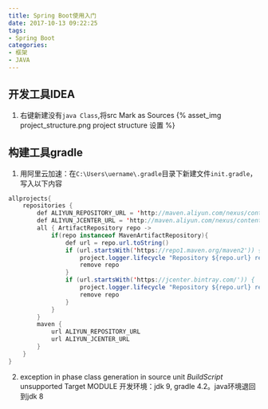 ```yaml
---
title: Spring Boot使用入门
date: 2017-10-13 09:22:25
tags:
- Spring Boot
categories:
- 框架
- JAVA
---
```


## 开发工具IDEA
1. 右键新建没有`java Class`,将src Mark as Sources
{% asset_img project_structure.png project structure 设置 %}

## 构建工具gradle
1. 用阿里云加速：在`C:\Users\uername\.gradle`目录下新建文件`init.gradle`，写入以下内容
```java
allprojects{
    repositories {
        def ALIYUN_REPOSITORY_URL = 'http://maven.aliyun.com/nexus/content/groups/public'
        def ALIYUN_JCENTER_URL = 'http://maven.aliyun.com/nexus/content/repositories/jcenter'
        all { ArtifactRepository repo ->
            if(repo instanceof MavenArtifactRepository){
                def url = repo.url.toString()
                if (url.startsWith('https://repo1.maven.org/maven2')) {
                    project.logger.lifecycle "Repository ${repo.url} replaced by $ALIYUN_REPOSITORY_URL."
                    remove repo
                }
                if (url.startsWith('https://jcenter.bintray.com/')) {
                    project.logger.lifecycle "Repository ${repo.url} replaced by $ALIYUN_JCENTER_URL."
                    remove repo
                }
            }
        }
        maven {
            url ALIYUN_REPOSITORY_URL
            url ALIYUN_JCENTER_URL
        }
    }
}
```

2. exception in phase class generation in source unit _BuildScript_ unsupported Target MODULE
开发环境：jdk 9, gradle 4.2。java环境退回到jdk 8

